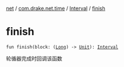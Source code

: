 [net](../../index.md) / [com.drake.net.time](../index.md) / [Interval](index.md) / [finish](./finish.md)

# finish

`fun finish(block: (`[`Long`](https://kotlinlang.org/api/latest/jvm/stdlib/kotlin/-long/index.html)`) -> `[`Unit`](https://kotlinlang.org/api/latest/jvm/stdlib/kotlin/-unit/index.html)`): `[`Interval`](index.md)

轮循器完成时回调该函数

